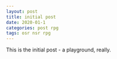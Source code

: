 ```yaml
---
layout: post
title: initial post
date: 2020-01-1
categories: post rpg
tags: osr nsr rpg
---
```


This is the initial post - a playground, really.
